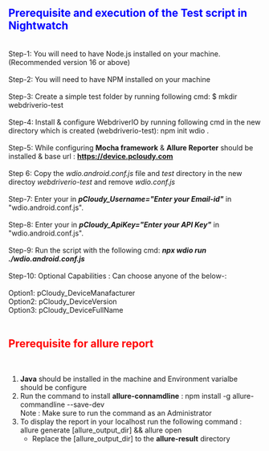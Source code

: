 **<font color ="Blue"><h2>Prerequisite and execution of the Test script in Nightwatch</h2>**</font><br>
Step-1: You will need to have Node.js installed on your machine. (Recommended version 16 or above)<br><br>
Step-2: You will need to have NPM installed on your machine<br><br>
Step-3: Create a simple test folder by running following cmd: $ mkdir webdriverio-test<br><br>
Step-4: Install & configure WebdriverIO by running following cmd in the new directory which is created (webdriverio-test): npm init wdio .<br><br>
Step-5: While configuring **Mocha framework** & **Allure Reporter** should be installed & base url : **https://device.pcloudy.com** <br><br>
Step 6: Copy the *wdio.android.conf.js* file and *test* directory in the new directoy *webdriverio-test* and remove *wdio.conf.js* <br><br>
Step-7: Enter your <MailId> in ***pCloudy_Username="Enter your Email-id"*** in "wdio.android.conf.js". <br><br>
Step-8: Enter your <ApiKey> in ***pCloudy_ApiKey="Enter your API Key"*** in "wdio.android.conf.js". <br><br>
Step-9: Run the script with the following cmd: ***npx wdio run ./wdio.android.conf.js*** <br><br>
Step-10: Optional Capabilities : Can choose anyone of the below-:<br><br>
Option1: pCloudy_DeviceManafacturer<br>
Option2: pCloudy_DeviceVersion<br>
Option3: pCloudy_DeviceFullName<br><br>


**<font color ="red"><h2>Prerequisite for allure report </h2>**</font><br>

1. **Java** should be installed in the machine and Environment varialbe should be configure
2. Run the command to install **allure-connamdline** : npm install -g allure-commandline --save-dev<br>
     Note : Make sure to run the command as an Administrator
3. To display the report in your localhost run the following command : allure generate [allure_output_dir] && allure open
     * Replace the  [allure_output_dir] to the **allure-result** directory
